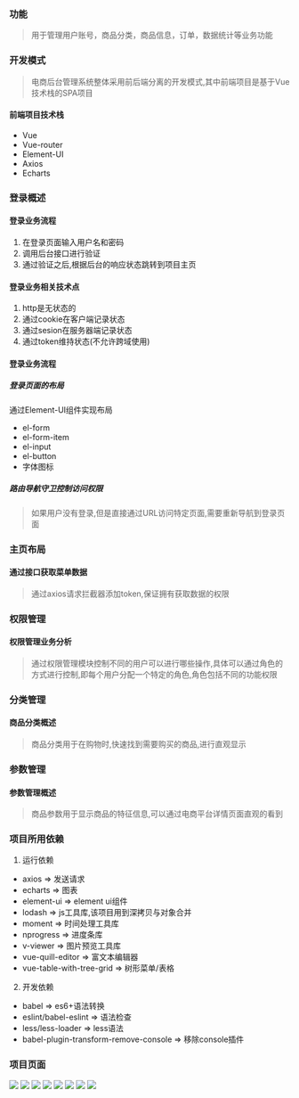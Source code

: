 ### 功能

> 用于管理用户账号，商品分类，商品信息，订单，数据统计等业务功能

### 开发模式

> 电商后台管理系统整体采用前后端分离的开发模式,其中前端项目是基于Vue技术栈的SPA项目

#### 前端项目技术栈

- Vue
- Vue-router
- Element-UI
- Axios
- Echarts

### 登录概述

#### 登录业务流程

1. 在登录页面输入用户名和密码
2. 调用后台接口进行验证
3. 通过验证之后,根据后台的响应状态跳转到项目主页

#### 登录业务相关技术点

1. http是无状态的
2. 通过cookie在客户端记录状态
3. 通过sesion在服务器端记录状态
4. 通过token维持状态(不允许跨域使用)

#### 登录业务流程

##### 登录页面的布局

通过Element-UI组件实现布局

- el-form
- el-form-item
- el-input
- el-button
- 字体图标

##### 路由导航守卫控制访问权限

> 如果用户没有登录,但是直接通过URL访问特定页面,需要重新导航到登录页面

### 主页布局


#### 通过接口获取菜单数据

> 通过axios请求拦截器添加token,保证拥有获取数据的权限

### 权限管理

#### 权限管理业务分析

> 通过权限管理模块控制不同的用户可以进行哪些操作,具体可以通过角色的方式进行控制,即每个用户分配一个特定的角色,角色包括不同的功能权限


### 分类管理

#### 商品分类概述

> 商品分类用于在购物时,快速找到需要购买的商品,进行直观显示


### 参数管理

#### 参数管理概述

> 商品参数用于显示商品的特征信息,可以通过电商平台详情页面直观的看到


### 项目所用依赖

1. 运行依赖

- axios => 发送请求
- echarts => 图表
- element-ui => element ui组件
- lodash => js工具库,该项目用到深拷贝与对象合并
- moment => 时间处理工具库
- nprogress => 进度条库
- v-viewer => 图片预览工具库
- vue-quill-editor => 富文本编辑器
- vue-table-with-tree-grid => 树形菜单/表格

2. 开发依赖

- babel => es6+语法转换
- eslint/babel-eslint => 语法检查
- less/less-loader => less语法
- babel-plugin-transform-remove-console => 移除console插件

### 项目页面
![](https://github.com/yanfzh/ManageSystem_vue/blob/master/1.JPG)
![](https://github.com/yanfzh/ManageSystem_vue/blob/master/2.JPG)
![](https://github.com/yanfzh/ManageSystem_vue/blob/master/3.JPG)
![](https://github.com/yanfzh/ManageSystem_vue/blob/master/4.JPG)
![](https://github.com/yanfzh/ManageSystem_vue/blob/master/5.JPG)
![](https://github.com/yanfzh/ManageSystem_vue/blob/master/6.JPG)
![](https://github.com/yanfzh/ManageSystem_vue/blob/master/7.JPG)
![](https://github.com/yanfzh/ManageSystem_vue/blob/master/8.JPG)
